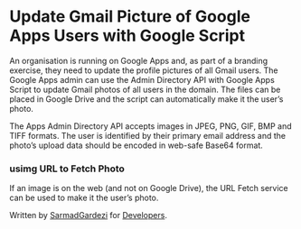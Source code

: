 # Update Gmail Picture of Google Apps Users with Google Script

An organisation is running on Google Apps and, as part of a branding exercise, they need to update the profile pictures of all Gmail users. The Google Apps admin can use the Admin Directory API with Google Apps Script to update Gmail photos of all users in the domain. The files can be placed in Google Drive and the script can automatically make it the user’s photo.

The Apps Admin Directory API accepts images in JPEG, PNG, GIF, BMP and TIFF formats. The user is identified by their primary email address and the photo’s upload data should be encoded in web-safe Base64 format.

### usimg URL to Fetch Photo

If an image is on the web (and not on Google Drive), the URL Fetch service can be used to make it the user’s photo.

Written by [SarmadGardezi](https://sarmadgardezi.com) for [Developers](http://thedevelopers.pk).
